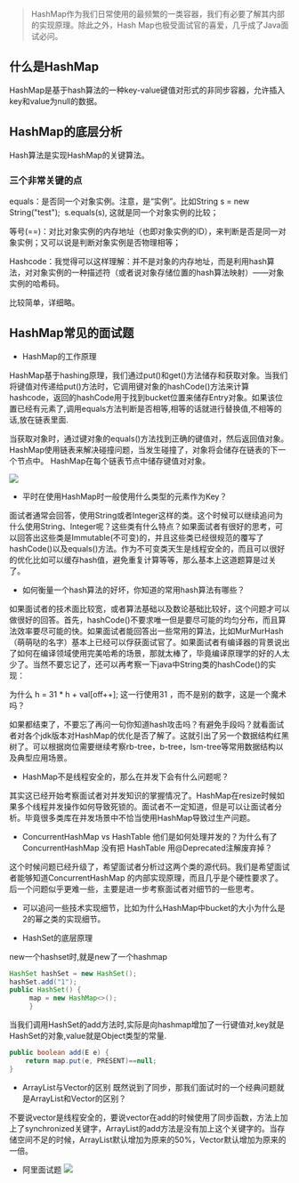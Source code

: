 > HashMap作为我们日常使用的最频繁的一类容器，我们有必要了解其内部的实现原理。除此之外，Hash Map也极受面试官的喜爱，几乎成了Java面试必问。


## 什么是HashMap
HashMap是基于hash算法的一种key-value键值对形式的非同步容器，允许插入key和value为null的数据。

## HashMap的底层分析
Hash算法是实现HashMap的关键算法。

### 三个非常关键的点

equals：是否同一个对象实例。注意，是“实例”。比如String s = new String("test");  s.equals(s), 这就是同一个对象实例的比较；

等号(==)：对比对象实例的内存地址（也即对象实例的ID），来判断是否是同一对象实例；又可以说是判断对象实例是否物理相等；

Hashcode：我觉得可以这样理解：并不是对象的内存地址，而是利用hash算法，对对象实例的一种描述符（或者说对象存储位置的hash算法映射）——对象实例的哈希码。

比较简单，详细略。

## HashMap常见的面试题

- HashMap的工作原理

HashMap基于hashing原理，我们通过put()和get()方法储存和获取对象。当我们将键值对传递给put()方法时，它调用键对象的hashCode()方法来计算hashcode，返回的hashCode用于找到bucket位置来储存Entry对象。如果该位置已经有元素了,调用equals方法判断是否相等,相等的话就进行替换值,不相等的话,放在链表里面.

当获取对象时，通过键对象的equals()方法找到正确的键值对，然后返回值对象。HashMap使用链表来解决碰撞问题，当发生碰撞了，对象将会储存在链表的下一个节点中。 HashMap在每个链表节点中储存键值对对象。

![](https://img-blog.csdn.net/20180407081004596)

- 平时在使用HashMap时一般使用什么类型的元素作为Key？

面试者通常会回答，使用String或者Integer这样的类。这个时候可以继续追问为什么使用String、Integer呢？这些类有什么特点？如果面试者有很好的思考，可以回答出这些类是Immutable(不可变)的，并且这些类已经很规范的覆写了hashCode()以及equals()方法。作为不可变类天生是线程安全的，而且可以很好的优化比如可以缓存hash值，避免重复计算等等，那么基本上这道题算是过关了。

- 如何衡量一个hash算法的好坏，你知道的常用hash算法有哪些？

如果面试者的技术面比较宽，或者算法基础以及数论基础比较好，这个问题才可以做很好的回答。首先，hashCode()不要求唯一但是要尽可能的均匀分布，而且算法效率要尽可能的快。如果面试者能回答出一些常用的算法，比如MurMurHash（萌萌哒的名字）基本上已经可以俘获面试官了。如果面试者有编译器的背景说出了如何在编译领域使用完美哈希的场景，那就太棒了，毕竟编译原理学的好的人太少了。当然不要忘记了，还可以再考察一下java中String类的hashCode()的实现：

为什么 h = 31 * h + val[off++]; 这一行使用31 ，而不是别的数字，这是一个魔术吗？

如果都结束了，不要忘了再问一句你知道hash攻击吗？有避免手段吗？就看面试者对各个jdk版本对HashMap的优化是否了解了。这就引出了另一个数据结构红黑树了。可以根据岗位需要继续考察rb-tree，b-tree，lsm-tree等常用数据结构以及典型应用场景。


- HashMap不是线程安全的，那么在并发下会有什么问题呢？

其实这已经开始考察面试者对并发知识的掌握情况了。HashMap在resize时候如果多个线程并发操作如何导致死锁的。面试者不一定知道，但是可以让面试者分析。毕竟很多类库在并发场景中不恰当使用HashMap导致过生产问题。


- ConcurrentHashMap vs HashTable 他们是如何处理并发的？为什么有了ConcurrentHashMap 没有把 HashTable 用@Deprecated注解废弃掉？

这个时候问题已经升级了，希望面试者分析过这两个类的源代码。我们是希望面试者能够知道ConcurrentHashMap 的内部实现原理，而且几乎是个硬性要求了。后一个问题似乎更难一些，主要是进一步考察面试者对细节的一些思考。

- 可以追问一些技术实现细节，比如为什么HashMap中bucket的大小为什么是2的幂之类的实现细节。


- HashSet的底层原理

new一个hashset时,就是new了一个hashmap

```java
HashSet hashSet = new HashSet();   
hashSet.add("1");
public HashSet() { 
     map = new HashMap<>(); 
     }
```
当我们调用HashSet的add方法时,实际是向hashmap增加了一行键值对,key就是HashSet的对象,value就是Object类型的常量.

```java
public boolean add(E e) {
    return map.put(e, PRESENT)==null;
}
```

- ArrayList与Vector的区别
既然说到了同步，那我们面试时的一个经典问题就是ArrayList和Vector的区别？

不要说vector是线程安全的，要说vector在add的时候使用了同步函数，方法上加上了synchronized关键字，ArrayList的add方法是没有加上这个关键字的。当存储空间不足的时候，ArrayList默认增加为原来的50%，Vector默认增加为原来的一倍。

- 阿里面试题
![](https://img-blog.csdn.net/20180406223843235)